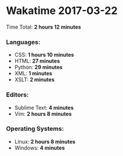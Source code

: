 # Wakatime 2017-03-22

Time Total: **2 hours 12 minutes**

### Languages:
- CSS: **1 hours 10 minutes** 
- HTML: **27 minutes** 
- Python: **29 minutes** 
- XML: **1 minutes** 
- XSLT: **2 minutes** 

### Editors:
- Sublime Text: **4 minutes** 
- Vim: **2 hours 8 minutes** 

### Operating Systems:
- Linux: **2 hours 8 minutes** 
- Windows: **4 minutes** 

